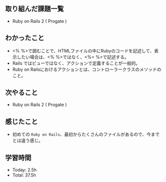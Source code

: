 ## 取り組んだ課題一覧
- Ruby on Rails 2 ( Progate ) 
## わかったこと
- <% %>で囲むことで、HTMLファイルの中にRubyのコードを記述して、表示したい場合は、<% %>ではなく、<%= %>で記述する。
- Rails ではビューではなく、アクションで定義することが一般的。
- Ruby on Railsにおけるアクションとは、コントローラークラスのメソッドのこと。
## 次やること
- Ruby on Rails 2 ( Progate )
## 感じたこと
- 初めての ```Ruby on Rails```、最初からたくさんのファイルがあるので、今までとは違う感じ。
## 学習時間
- Today: 2.5h
- Total: 37.5h
